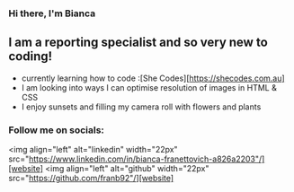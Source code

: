 ### Hi there, I'm Bianca 

## I am a reporting specialist and so very new to coding!
- currently learning how to code :[She Codes][https://shecodes.com.au]
- I am looking into ways I can optimise resolution of images in HTML & CSS
- I enjoy sunsets and filling my camera roll with flowers and plants

### Follow me on socials:
<img align="left" alt="linkedin" width="22px" src="https://www.linkedin.com/in/bianca-franettovich-a826a2203"/][website]
<img align="left" alt="github" width="22px" src="https://github.com/franb92"/][website]
